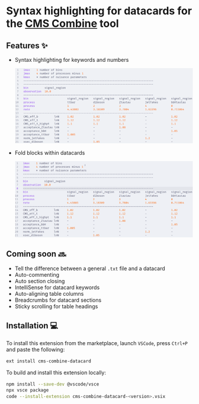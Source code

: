 # Syntax highlighting for datacards for the [CMS Combine](https://cms-analysis.github.io/HiggsAnalysis-CombinedLimit/latest/) tool

## Features :sparkles:

- Syntax highlighting for keywords and numbers

    ![1742490518036](images/datacard_highlight.png)

- Fold blocks within datacards

    ![1742490518036](images/datacard_fold.gif)

## Coming soon :soon:

- Tell the difference between a general `.txt` file and a datacard
- Auto-commenting
- Auto section closing
- IntelliSense for datacard keywords
- Auto-aligning table columns
- Breadcrumbs for datacard sections
- Sticky scrolling for table headings

## Installation :computer:

To install this extension from the marketplace, launch `VSCode`, press `Ctrl+P` and paste the following:

```bash
ext install cms-combine-datacard
```

To build and install this extension locally:

```bash
npm install --save-dev @vscode/vsce
npx vsce package
code --install-extension cms-combine-datacard-<version>.vsix 
```
